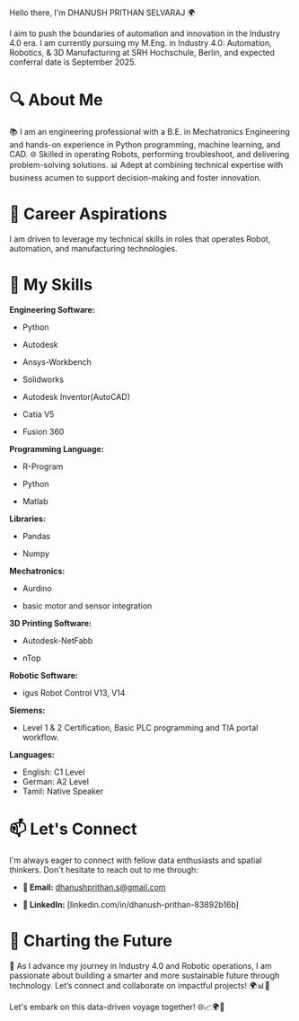 Hello there, I'm DHANUSH PRITHAN SELVARAJ 🌍

I aim to push the boundaries of automation and innovation in the Industry 4.0 era. I am currently pursuing my M.Eng. in Industry 4.0: Automation, Robotics, & 3D Manufacturing at SRH Hochschule, Berlin, and expected conferral date is September 2025.

# 🔍 About Me
📚 I am an engineering professional with a B.E. in Mechatronics Engineering and hands-on experience in Python programming, machine learning, and CAD.
🌐 Skilled in operating Robots, performing troubleshoot, and delivering problem-solving solutions.
📊 Adept at combining technical expertise with business acumen to support decision-making and foster innovation.

# 🎯 Career Aspirations
I am driven to leverage my technical skills in roles that operates Robot, automation, and manufacturing technologies. 

# 💼 My Skills
**Engineering Software:**
-  Python
*  Autodesk
+  Ansys-Workbench
*  Solidworks
+  Autodesk Inventor(AutoCAD) 
*  Catia V5
+  Fusion 360

**Programming Language:**
- R-Program 
* Python
+ Matlab

**Libraries:**
- Pandas
+ Numpy

**Mechatronics:**
- Aurdino
* basic motor and sensor integration

**3D Printing Software:**
- Autodesk-NetFabb
* nTop

**Robotic Software:**
- igus Robot Control V13, V14

**Siemens:**
- Level 1 & 2 Certification, Basic PLC programming and TIA portal workflow.

**Languages:**
- English: C1 Level
- German: A2 Level
- Tamil: Native Speaker

# 📫 Let's Connect
I'm always eager to connect with fellow data enthusiasts and spatial thinkers. Don't hesitate to reach out to me through:

- **📧 Email:** dhanushprithan.s@gmail.com
* **💼 LinkedIn:** [linkedin.com/in/dhanush-prithan-83892b16b]

# 🚀 Charting the Future
🚀 As I advance my journey in Industry 4.0 and Robotic operations, I am passionate about building a smarter and more sustainable future through technology. Let’s connect and collaborate on impactful projects! 🌍📊🔧

Let's embark on this data-driven voyage together! 🌐📈🌍🧠

